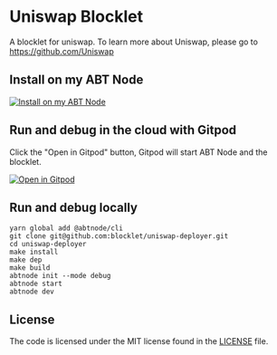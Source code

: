 # Uniswap Blocklet

A blocklet for uniswap. To learn more about Uniswap, please go to https://github.com/Uniswap

## Install on my ABT Node

[![Install on my ABT Node](https://raw.githubusercontent.com/blocklet/development-guide/main/assets/install_on_abtnode.svg)](https://install.arcblock.io/?action=blocklet-install&meta_url=https%3A%2F%2Fblocklet.arcblock.io%2Fblocklet%2Fz8iZsspkkY4AEXqRj8pAWKafC4KM3zN2WfNGA.json)

## Run and debug in the cloud with Gitpod

Click the "Open in Gitpod" button, Gitpod will start ABT Node and the blocklet.

[![Open in Gitpod](https://gitpod.io/button/open-in-gitpod.svg)](https://gitpod.io/#https://github.com/blocklet/uniswap-deployer)

## Run and debug locally

```shell
yarn global add @abtnode/cli
git clone git@github.com:blocklet/uniswap-deployer.git
cd uniswap-deployer
make install
make dep
make build
abtnode init --mode debug
abtnode start
abtnode dev
```

## License

The code is licensed under the MIT license found in the
[LICENSE](LICENSE) file.
